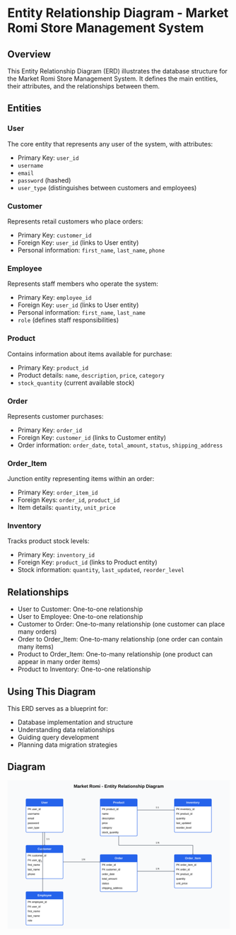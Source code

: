 # Entity Relationship Diagram - Market Romi Store Management System

## Overview
This Entity Relationship Diagram (ERD) illustrates the database structure for the Market Romi Store Management System. It defines the main entities, their attributes, and the relationships between them.

## Entities

### User
The core entity that represents any user of the system, with attributes:
- Primary Key: `user_id`
- `username`
- `email`
- `password` (hashed)
- `user_type` (distinguishes between customers and employees)

### Customer
Represents retail customers who place orders:
- Primary Key: `customer_id`
- Foreign Key: `user_id` (links to User entity)
- Personal information: `first_name`, `last_name`, `phone`

### Employee
Represents staff members who operate the system:
- Primary Key: `employee_id`
- Foreign Key: `user_id` (links to User entity)
- Personal information: `first_name`, `last_name`
- `role` (defines staff responsibilities)

### Product
Contains information about items available for purchase:
- Primary Key: `product_id`
- Product details: `name`, `description`, `price`, `category`
- `stock_quantity` (current available stock)

### Order
Represents customer purchases:
- Primary Key: `order_id`
- Foreign Key: `customer_id` (links to Customer entity)
- Order information: `order_date`, `total_amount`, `status`, `shipping_address`

### Order_Item
Junction entity representing items within an order:
- Primary Key: `order_item_id`
- Foreign Keys: `order_id`, `product_id`
- Item details: `quantity`, `unit_price`

### Inventory
Tracks product stock levels:
- Primary Key: `inventory_id`
- Foreign Key: `product_id` (links to Product entity)
- Stock information: `quantity`, `last_updated`, `reorder_level`

## Relationships
- User to Customer: One-to-one relationship
- User to Employee: One-to-one relationship
- Customer to Order: One-to-many relationship (one customer can place many orders)
- Order to Order_Item: One-to-many relationship (one order can contain many items)
- Product to Order_Item: One-to-many relationship (one product can appear in many order items)
- Product to Inventory: One-to-one relationship

## Using This Diagram
This ERD serves as a blueprint for:
- Database implementation and structure
- Understanding data relationships
- Guiding query development
- Planning data migration strategies

## Diagram

![Entity Relationship Diagram for Market Romi](Entity-Relationship-Diagram.svg)
